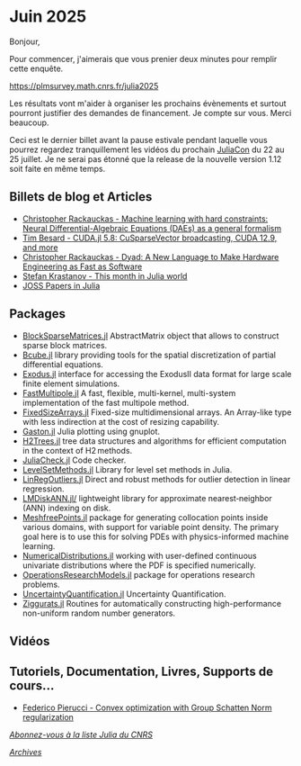 # Juin 2025 

Bonjour,


Pour commencer, j'aimerais que vous prenier deux minutes pour remplir cette enquête.

https://plmsurvey.math.cnrs.fr/julia2025

Les résultats vont m'aider à organiser les prochains évènements et surtout pourront justifier
des demandes de financement. Je compte sur vous. Merci beaucoup.

Ceci est le dernier billet avant la pause estivale pendant laquelle vous pourrez regardez tranquillement les vidéos
du prochain [JuliaCon](https://pretalx.com/juliacon-2025/schedule/) du 22 au 25 juillet. Je ne serai pas étonné que la release
de la nouvelle version 1.12 soit faite  en même temps. 


## Billets de blog et Articles


- [Christopher Rackauckas - Machine learning with hard constraints: Neural Differential-Algebraic Equations (DAEs) as a general formalism](https://www.stochasticlifestyle.com/machine-learning-with-hard-constraints-neural-differential-algebraic-equations-daes-as-a-general-formalism/)
- [Tim Besard - CUDA.jl 5.8: CuSparseVector broadcasting, CUDA 12.9, and more](https://juliagpu.org/post/2025-05-14-cuda_5.8/)
- [Christopher Rackauckas - Dyad: A New Language to Make Hardware Engineering as Fast as Software](https://juliahub.com/blog/dyad-making-hardware-as-easy-as-software)
- [Stefan Krastanov - This month in Julia world](https://discourse.julialang.org/c/community/news/66)
- [JOSS Papers in Julia](https://joss.theoj.org/papers/in/Julia)

## Packages

- [BlockSparseMatrices.jl](https://github.com/djukic14/BlockSparseMatrices.jl) AbstractMatrix object that allows to construct sparse block matrices.
- [Bcube.jl](https://github.com/bcube-project/Bcube.jl) library providing tools for the spatial discretization of partial differential equations.
- [Exodus.jl](https://github.com/cmhamel/Exodus.jl)  interface for accessing the ExodusII data format for large scale finite element simulations.
- [FastMultipole.jl](https://github.com/byuflowlab/FastMultipole.jl) A fast, flexible, multi-kernel, multi-system implementation of the fast multipole method.
- [FixedSizeArrays.jl](https://github.com/JuliaArrays/FixedSizeArrays.jl) Fixed-size multidimensional arrays. An Array-like type with less indirection at the cost of resizing capability.
- [Gaston.jl](https://github.com/mbaz/Gaston.jl) Julia plotting using gnuplot.
- [H2Trees.jl](https://github.com/djukic14/H2Trees.jl) tree data structures and algorithms for efficient computation in the context of H2 methods.
- [JuliaCheck.jl](https://github.com/tiobe/JuliaCheck.jl) Code checker.
- [LevelSetMethods.jl](https://github.com/maltezfaria/LevelSetMethods.jl) Library for level set methods in Julia.
- [LinRegOutliers.jl](https://github.com/jbytecode/LinRegOutliers) Direct and robust methods for outlier detection in linear regression.
- [LMDiskANN.jl/](https://github.com/mantzaris/LMDiskANN.jl/) lightweight library for approximate nearest‐neighbor (ANN) indexing on disk.
- [MeshfreePoints.jl](https://github.com/pankajkmishra/MeshfreePoints.jl) package for generating collocation points inside various domains, with support for variable point density. The primary goal here is to use this for solving PDEs with physics-informed machine learning.
- [NumericalDistributions.jl](https://github.com/mmikhasenko/NumericalDistributions.jl) working with user-defined continuous univariate distributions where the PDF is specified numerically.
- [OperationsResearchModels.jl](https://github.com/jbytecode/OperationsResearchModels.jl) package for operations research problems.
- [UncertaintyQuantification.jl](https://github.com/FriesischScott/UncertaintyQuantification.jl) Uncertainty Quantification.
- [Ziggurats.jl](https://github.com/npbarnes/Ziggurats.jl) Routines for automatically constructing high-performance non-uniform random number generators.

## Vidéos
 
## Tutoriels, Documentation, Livres, Supports de cours...

- [Federico Pierucci - Convex optimization with Group Schatten Norm regularization](https://gitlab.com/fedhat/gnn)

[*Abonnez-vous à la liste Julia du CNRS*](https://listes.services.cnrs.fr/wws/subscribe/julia)

[*Archives*](https://pnavaro.github.io/NouvellesJulia)
